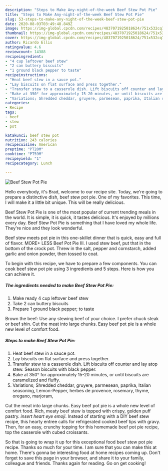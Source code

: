 ```yaml
---
description: "Steps to Make Any-night-of-the-week Beef Stew Pot Pie"
title: "Steps to Make Any-night-of-the-week Beef Stew Pot Pie"
slug: 53-steps-to-make-any-night-of-the-week-beef-stew-pot-pie
date: 2020-08-03T03:49:48.849Z
image: https://img-global.cpcdn.com/recipes/4837071925018624/751x532cq70/beef-stew-pot-pie-recipe-main-photo.jpg
thumbnail: https://img-global.cpcdn.com/recipes/4837071925018624/751x532cq70/beef-stew-pot-pie-recipe-main-photo.jpg
cover: https://img-global.cpcdn.com/recipes/4837071925018624/751x532cq70/beef-stew-pot-pie-recipe-main-photo.jpg
author: Ricardo Ellis
ratingvalue: 4.6
reviewcount: 14388
recipeingredient:
- "4 cup leftover beef stew"
- "2 can buttery biscuits"
- "1 ground black pepper to taste"
recipeinstructions:
- "Heat beef stew in a sauce pot."
- "Lay biscuits on flat surface and press together."
- "Transfer stew to a casserole dish. Lift biscuits off counter and lay atop stew. Season biscuits with black pepper."
- "Bake at 350° for approximately 15-20 minutes, or until biscuits are caramelized and fluffy."
- "Variations; Shredded cheddar, gruyere, parmesean, paprika, Italian seasoning, Lemon-Pepper, herbes de provence, rosemary, thyme, oregano, marjoram,"
categories:
- Recipe
tags:
- beef
- stew
- pot

katakunci: beef stew pot 
nutrition: 243 calories
recipecuisine: American
preptime: "PT20M"
cooktime: "PT59M"
recipeyield: "1"
recipecategory: Lunch

---
```



![Beef Stew Pot Pie](https://img-global.cpcdn.com/recipes/4837071925018624/751x532cq70/beef-stew-pot-pie-recipe-main-photo.jpg)

Hello everybody, it's Brad, welcome to our recipe site. Today, we're going to prepare a distinctive dish, beef stew pot pie. One of my favorites. This time, I will make it a little bit unique. This will be really delicious.

Beef Stew Pot Pie is one of the most popular of current trending meals in the world. It is simple, it is quick, it tastes delicious. It's enjoyed by millions every day. Beef Stew Pot Pie is something that I have loved my whole life. They're nice and they look wonderful.

Beef stew meets pot pie in this one-skillet dinner that is quick, easy and full of flavor. MORE+ LESS Beef Pot Pie III. I used stew beef, put that in the bottom of the crock pot. Threw in the salt, pepper and cornstarch, added garlic and onion powder, then tossed to coat.


To begin with this recipe, we have to prepare a few components. You can cook beef stew pot pie using 3 ingredients and 5 steps. Here is how you can achieve it.

<!--inarticleads1-->

##### The ingredients needed to make Beef Stew Pot Pie:

1. Make ready 4 cup leftover beef stew
1. Take 2 can buttery biscuits
1. Prepare 1 ground black pepper; to taste


Brown the beef: Use any stewing beef of your choice. I prefer chuck steak or beef shin. Cut the meat into large chunks. Easy beef pot pie is a whole new level of comfort food. 

<!--inarticleads2-->

##### Steps to make Beef Stew Pot Pie:

1. Heat beef stew in a sauce pot.
1. Lay biscuits on flat surface and press together.
1. Transfer stew to a casserole dish. Lift biscuits off counter and lay atop stew. Season biscuits with black pepper.
1. Bake at 350° for approximately 15-20 minutes, or until biscuits are caramelized and fluffy.
1. Variations; Shredded cheddar, gruyere, parmesean, paprika, Italian seasoning, Lemon-Pepper, herbes de provence, rosemary, thyme, oregano, marjoram,


Cut the meat into large chunks. Easy beef pot pie is a whole new level of comfort food. Rich, meaty beef stew is topped with crispy, golden puff pastry. *insert heart eye emoji*. Instead of starting with a DIY beef stew recipe, this hearty entree calls for refrigerated cooked beef tips with gravy. Then, for an easy, crunchy topping for this homemade beef pot pie recipe, top the casserole with cubed croissants. 

So that is going to wrap it up for this exceptional food beef stew pot pie recipe. Thanks so much for your time. I am sure that you can make this at home. There's gonna be interesting food at home recipes coming up. Don't forget to save this page in your browser, and share it to your family, colleague and friends. Thanks again for reading. Go on get cooking!
